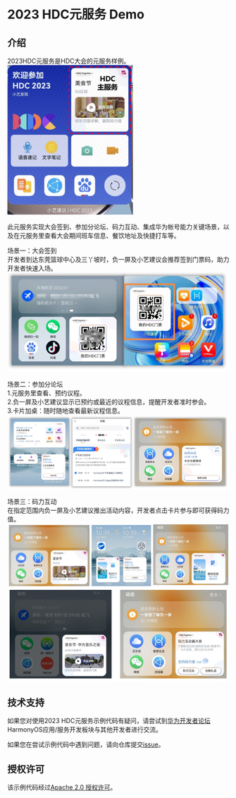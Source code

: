 # 2023 HDC元服务 Demo

## 介绍

2023HDC元服务是HDC大会的元服务样例。  
![元服务卡片](./image/readme1.png)

此元服务实现大会签到、参加分论坛、码力互动、集成华为帐号能力关键场景，以及在元服务里查看大会期间班车信息、餐饮地址及快捷打车等。


场景一：大会签到  
开发者到达东莞篮球中心及三丫坡时，负一屏及小艺建议会推荐签到门票码，助力开发者快速入场。  
![元大会签到](./image/readme2.png)

场景二：参加分论坛  
1.元服务里查看、预约议程。  
2.负一屏及小艺建议显示已预约或最近的议程信息，提醒开发者准时参会。  
3.卡片加桌：随时随地查看最新议程信息。  
![参加分论坛](./image/readme3.png)

场景三：码力互动  
在指定范围内负一屏及小艺建议推出活动内容，开发者点击卡片参与即可获得码力值。    
![码力互动1](./image/readme4.jpg)  
![码力互动2](./image/readme5.jpg)


## 技术支持

如果您对使用2023 HDC元服务示例代码有疑问，请尝试到[华为开发者论坛](https://developer.huawei.com/consumer/cn/forum/block/application) HarmonyOS应用/服务开发板块与其他开发者进行交流。

如果您在尝试示例代码中遇到问题，请向仓库提交[issue](https://github.com/AppGalleryConnect/agc-HarmonyOS-demos/issues)。

## 授权许可

该示例代码经过[Apache 2.0 授权许可](http://www.apache.org/licenses/LICENSE-2.0)。
